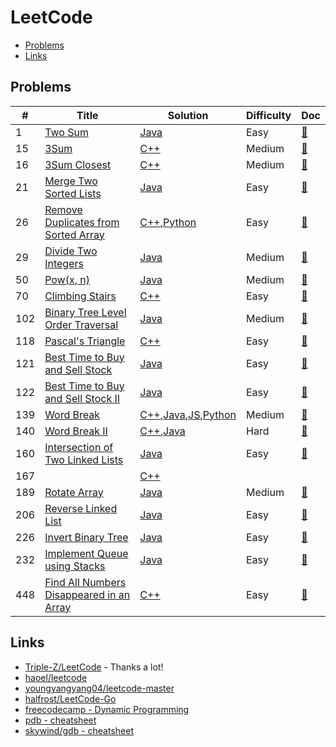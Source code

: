 # LeetCode

- [Problems](#problems)
- [Links](#links)

## Problems

| #   | Title | Solution | Difficulty | Doc |
| --- | ----- | -------- | ---------- | --- |
| 1 | [Two Sum](https://leetcode.com/problems/two-sum/) | [Java](code/java/1.java) | Easy | [📃](docs/1.%20Two%20Sum.md) |
| 15 | [3Sum](https://leetcode.com/problems/3sum/) | [C++](code/cpp/15.cpp) | Medium | [📃](docs/15.%203Sum.md) |
| 16 | [3Sum Closest](https://leetcode.com/problems/3sum-closest/) | [C++](code/cpp/16.cpp) | Medium | [📃](docs/16.%203Sum%20Closest.md) |
| 21 | [Merge Two Sorted Lists](https://leetcode.com/problems/merge-two-sorted-lists/) | [Java](code/java/21.java) | Easy | [📃](docs/21.%20Merge%20Two%20Sorted%20Lists.md) |
| 26 | [Remove Duplicates from Sorted Array](https://leetcode.com/problems/remove-duplicates-from-sorted-array/) | [C++](code/cpp/26.cpp),[Python](code/py3/26.py) | Easy | [📃](docs/26.%20Remove%20Duplicates%20from%20Sorted%20Array.md) |
| 29 | [Divide Two Integers](https://leetcode.com/problems/divide-two-integers/) | [Java](code/java/29.java) | Medium | [📃](docs/29.%20Divide%20Two%20Integers.md) |
| 50 | [Pow(x, n)](https://leetcode.com/problems/powx-n/) | [Java](code/java/50.java) | Medium | [📃](docs/50.%20Pow%28x%2C%20n%29.md) |
| 70 | [Climbing Stairs](https://leetcode.com/problems/climbing-stairs/) | [C++](code/cpp/70.cpp) | Easy | [📃](docs/70.%20Climbing%20Stairs.md) |
| 102 | [Binary Tree Level Order Traversal](https://leetcode.com/problems/binary-tree-level-order-traversal/) | [Java](code/java/102.java) | Medium | [📃](docs/102.%20Binary%20Tree%20Level%20Order%20Traversal.md) |
| 118 | [Pascal's Triangle](https://leetcode.com/problems/pascals-triangle/) | [C++](code/cpp/118.cpp) | Easy | [📃](docs/118.%20Pascal%27s%20Triangle.md) |
| 121 | [Best Time to Buy and Sell Stock](https://leetcode.com/problems/best-time-to-buy-and-sell-stock/) | [Java](code/java/121.java) | Easy | [📃](docs/121.%20Best%20Time%20to%20Buy%20and%20Sell%20Stock.md) |
| 122 | [Best Time to Buy and Sell Stock II](https://leetcode.com/problems/best-time-to-buy-and-sell-stock-ii/) | [Java](code/java/122.java) | Easy | [📃](docs/122.%20Best%20Time%20to%20Buy%20and%20Sell%20Stock%20II.md) |
| 139 | [Word Break](https://leetcode.com/problems/word-break/) | [C++](code/cpp/139.cpp),[Java](code/java/139.java),[JS](code/js/139.js),[Python](code/py3/139.py) | Medium | [📃](docs/139.%20Word%20Break.md) |
| 140 | [Word Break II](https://leetcode.com/problems/word-break-ii/) | [C++](code/cpp/140.cpp),[Java](code/java/140.java) | Hard | [📃](docs/140.%20Word%20Break%20II.md) |
| 160 | [Intersection of Two Linked Lists](https://leetcode.com/problems/intersection-of-two-linked-lists/) | [Java](code/java/160.java) | Easy | [📃](docs/160.%20Intersection%20of%20Two%20Linked%20Lists.md) |
| 167 |  | [C++](code/cpp/167.cpp) |  |  |
| 189 | [Rotate Array](https://leetcode.com/problems/rotate-array/) | [Java](code/java/189.java) | Medium | [📃](docs/189.%20Rotate%20Array.md) |
| 206 | [Reverse Linked List](https://leetcode.com/problems/reverse-linked-list/) | [Java](code/java/206.java) | Easy | [📃](docs/206.%20Reverse%20Linked%20List.md) |
| 226 | [Invert Binary Tree](https://leetcode.com/problems/invert-binary-tree/) | [Java](code/java/226.java) | Easy | [📃](docs/226.%20Invert%20Binary%20Tree.md) |
| 232 | [Implement Queue using Stacks](https://leetcode.com/problems/implement-queue-using-stacks/) | [Java](code/java/232.java) | Easy | [📃](docs/232.%20Implement%20Queue%20using%20Stacks.md) |
| 448 | [Find All Numbers Disappeared in an Array](https://leetcode.com/problems/find-all-numbers-disappeared-in-an-array/) | [C++](code/cpp/448.cpp) | Easy | [📃](docs/448.%20Find%20All%20Numbers%20Disappeared%20in%20an%20Array.md) |

## Links

- [Triple-Z/LeetCode](https://github.com/Triple-Z/LeetCode) - Thanks a lot!
- [haoel/leetcode](https://github.com/haoel/leetcode)
- [youngyangyang04/leetcode-master](https://github.com/youngyangyang04/leetcode-master)
- [halfrost/LeetCode-Go](https://github.com/halfrost/LeetCode-Go)
- [freecodecamp - Dynamic Programming](https://www.youtube.com/watch?v=oBt53YbR9Kk&t=2259s)
- [pdb - cheatsheet](https://kapeli.com/cheat_sheets/Python_Debugger.docset/Contents/Resources/Documents/index)
- [skywind/gdb - cheatsheet](https://github.com/skywind3000/awesome-cheatsheets/blob/master/tools/gdb.txt)
